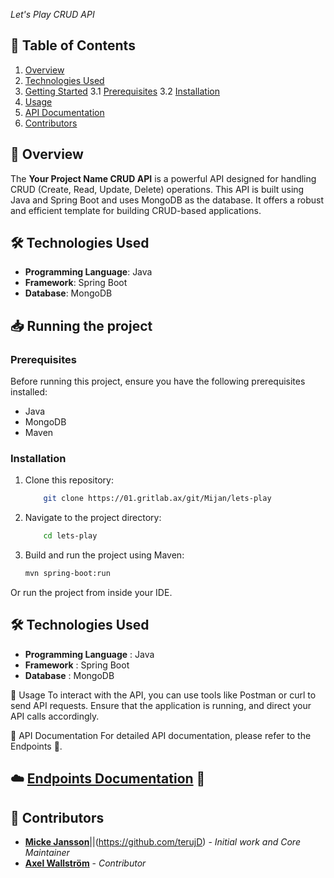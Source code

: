 *Let's Play CRUD API*

## 📝 Table of Contents

1. [Overview](#-overview)
2. [Technologies Used](#-technologies-used)
3. [Getting Started](#-getting-started)
   3.1 [Prerequisites](#prerequisites)
   3.2 [Installation](#installation)
4. [Usage](#-usage)
5. [API Documentation](#-api-documentation)
6. [Contributors](#-contributors)

## 📌 Overview

The **Your Project Name CRUD API** is a powerful API designed for handling CRUD (Create, Read, Update, Delete) operations. This API is built using Java and Spring Boot and uses MongoDB as the database. It offers a robust and efficient template for building CRUD-based applications.

## 🛠 Technologies Used

- **Programming Language**: Java
- **Framework**: Spring Boot
- **Database**: MongoDB

## 📥 Running the project


### Prerequisites

Before running this project, ensure you have the following prerequisites installed:

- Java
- MongoDB
- Maven

### Installation

1. Clone this repository:

    ```bash
        git clone https://01.gritlab.ax/git/Mijan/lets-play
    ```

2. Navigate to the project directory:

    ```bash
        cd lets-play
    ```
3. Build and run the project using Maven:

    ```bash
    mvn spring-boot:run
    ```
Or run the project from inside your IDE.

## 🛠 Technologies Used

- **Programming Language** : Java
- **Framework** : Spring Boot
- **Database** : MongoDB


🔧 Usage
To interact with the API, you can use tools like Postman or curl to send API requests. Ensure that the application is running, and direct your API calls accordingly.

📄 API Documentation
For detailed API documentation, please refer to the Endpoints 🔗.


## ☁️ [Endpoints Documentation](https://documenter.getpostman.com/view/30064026/2s9YRGyp6A) 🔗


## 👥 Contributors



- [**Micke Jansson**](https://01.gritlab.ax/git/Mijan/lets-play)||(https://github.com/terujD) - _Initial work and Core Maintainer_
- [**Axel Wallström**](https://github.com/Falusvampen) - _Contributor_
